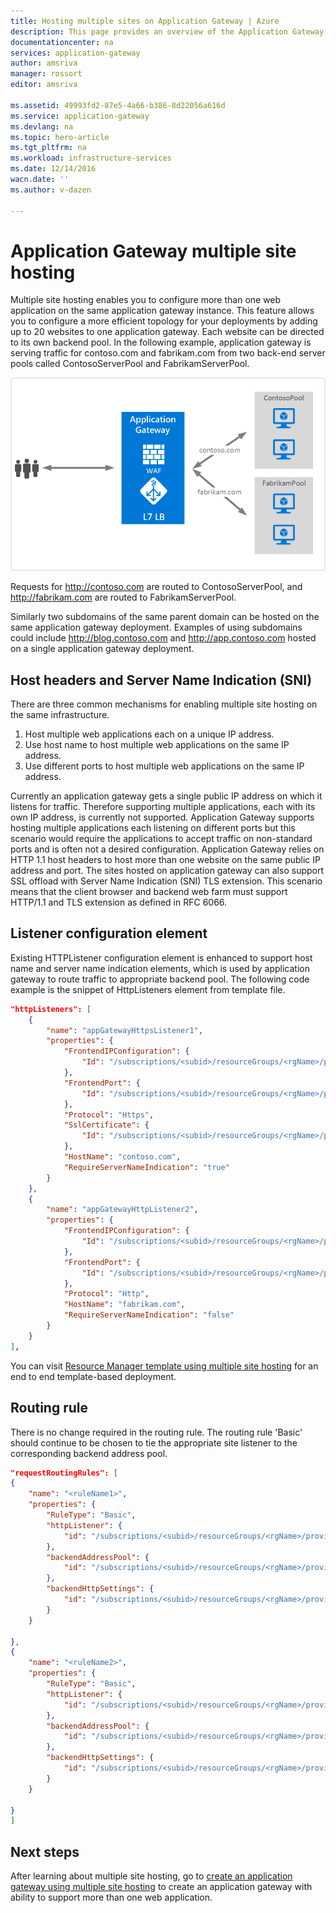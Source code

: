 ```yaml
---
title: Hosting multiple sites on Application Gateway | Azure
description: This page provides an overview of the Application Gateway multi-site support.
documentationcenter: na
services: application-gateway
author: amsriva
manager: rossort
editor: amsriva

ms.assetid: 49993fd2-87e5-4a66-b386-8d22056a616d
ms.service: application-gateway
ms.devlang: na
ms.topic: hero-article
ms.tgt_pltfrm: na
ms.workload: infrastructure-services
ms.date: 12/14/2016
wacn.date: ''
ms.author: v-dazen

---
```

# Application Gateway multiple site hosting

Multiple site hosting enables you to configure more than one web application on the same application gateway instance. This feature allows you to configure a more efficient topology for your deployments by adding up to 20 websites to one application gateway. Each website can be directed to its own backend pool. In the following example, application gateway is serving traffic for contoso.com and fabrikam.com from two back-end server pools called ContosoServerPool and FabrikamServerPool.

![imageURLroute](./media/application-gateway-multi-site-overview/multisite.png)

Requests for http://contoso.com are routed to ContosoServerPool, and http://fabrikam.com are routed to FabrikamServerPool.

Similarly two subdomains of the same parent domain can be hosted on the same application gateway deployment. Examples of using subdomains could include http://blog.contoso.com and http://app.contoso.com hosted on a single application gateway deployment.

## Host headers and Server Name Indication (SNI)

There are three common mechanisms for enabling multiple site hosting on the same infrastructure.

1. Host multiple web applications each on a unique IP address.
2. Use host name to host multiple web applications on the same IP address.
3. Use different ports to host multiple web applications on the same IP address.

Currently an application gateway gets a single public IP address on which it listens for traffic. Therefore supporting multiple applications, each with its own IP address, is currently not supported. Application Gateway supports hosting multiple applications each listening on different ports but this scenario would require the applications to accept traffic on non-standard ports and is often not a desired configuration. Application Gateway relies on HTTP 1.1 host headers to host more than one website on the same public IP address and port. The sites hosted on application gateway can also support SSL offload with Server Name Indication (SNI) TLS extension. This scenario means that the client browser and backend web farm must support HTTP/1.1 and TLS extension as defined in RFC 6066.

## Listener configuration element

Existing HTTPListener configuration element is enhanced to support host name and server name indication elements, which is used by application gateway to route traffic to appropriate backend pool. The following code example is the snippet of HttpListeners element from template file.

```json
"httpListeners": [
    {
        "name": "appGatewayHttpsListener1",
        "properties": {
            "FrontendIPConfiguration": {
                "Id": "/subscriptions/<subid>/resourceGroups/<rgName>/providers/Microsoft.Network/applicationGateways/applicationGateway1/frontendIPConfigurations/DefaultFrontendPublicIP"
            },
            "FrontendPort": {
                "Id": "/subscriptions/<subid>/resourceGroups/<rgName>/providers/Microsoft.Network/applicationGateways/applicationGateway1/frontendPorts/appGatewayFrontendPort443'"
            },
            "Protocol": "Https",
            "SslCertificate": {
                "Id": "/subscriptions/<subid>/resourceGroups/<rgName>/providers/Microsoft.Network/applicationGateways/applicationGateway1/sslCertificates/appGatewaySslCert1'"
            },
            "HostName": "contoso.com",
            "RequireServerNameIndication": "true"
        }
    },
    {
        "name": "appGatewayHttpListener2",
        "properties": {
            "FrontendIPConfiguration": {
                "Id": "/subscriptions/<subid>/resourceGroups/<rgName>/providers/Microsoft.Network/applicationGateways/applicationGateway1/frontendIPConfigurations/appGatewayFrontendIP'"
            },
            "FrontendPort": {
                "Id": "/subscriptions/<subid>/resourceGroups/<rgName>/providers/Microsoft.Network/applicationGateways/applicationGateway1/frontendPorts/appGatewayFrontendPort80'"
            },
            "Protocol": "Http",
            "HostName": "fabrikam.com",
            "RequireServerNameIndication": "false"
        }
    }
],
```

You can visit [Resource Manager template using multiple site hosting](https://github.com/Azure/azure-quickstart-templates/blob/master/201-application-gateway-multihosting) for an end to end template-based deployment.

## Routing rule

There is no change required in the routing rule. The routing rule 'Basic' should continue to be chosen to tie the appropriate site listener to the corresponding backend address pool.

```json
"requestRoutingRules": [
{
    "name": "<ruleName1>",
    "properties": {
        "RuleType": "Basic",
        "httpListener": {
            "id": "/subscriptions/<subid>/resourceGroups/<rgName>/providers/Microsoft.Network/applicationGateways/applicationGateway1/httpListeners/appGatewayHttpsListener1')]"
        },
        "backendAddressPool": {
            "id": "/subscriptions/<subid>/resourceGroups/<rgName>/providers/Microsoft.Network/applicationGateways/applicationGateway1/backendAddressPools/ContosoServerPool')]"
        },
        "backendHttpSettings": {
            "id": "/subscriptions/<subid>/resourceGroups/<rgName>/providers/Microsoft.Network/applicationGateways/applicationGateway1/backendHttpSettingsCollection/appGatewayBackendHttpSettings')]"
        }
    }

},
{
    "name": "<ruleName2>",
    "properties": {
        "RuleType": "Basic",
        "httpListener": {
            "id": "/subscriptions/<subid>/resourceGroups/<rgName>/providers/Microsoft.Network/applicationGateways/applicationGateway1/httpListeners/appGatewayHttpListener2')]"
        },
        "backendAddressPool": {
            "id": "/subscriptions/<subid>/resourceGroups/<rgName>/providers/Microsoft.Network/applicationGateways/applicationGateway1/backendAddressPools/FabrikamServerPool')]"
        },
        "backendHttpSettings": {
            "id": "/subscriptions/<subid>/resourceGroups/<rgName>/providers/Microsoft.Network/applicationGateways/applicationGateway1/backendHttpSettingsCollection/appGatewayBackendHttpSettings')]"
        }
    }

}
]
```

## Next steps

After learning about multiple site hosting, go to [create an application gateway using multiple site hosting](application-gateway-create-multisite-azureresourcemanager-powershell.md) to create an application gateway with ability to support more than one web application.